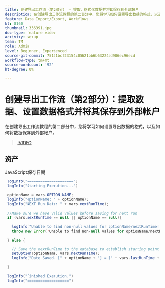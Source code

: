 ```yaml
---
title: 创建导出工作流（第2部分） — 提取、格式化数据并将其保存到外部帐户
description: 在创建导出工作流教程的第二部分中，您将学习如何设置导出数据的格式，以及如何将数据保存到外部帐户。 
feature: Data Import/Export, Workflows
kt: 8160
thumbnail: 336391.jpg
doc-type: feature video
activity: setup
team: TM
role: Admin
level: Beginner, Experienced
source-git-commit: 75131bcf23154c05621bb6b63224ad906ec96ecd
workflow-type: tm+mt
source-wordcount: '92'
ht-degree: 0%

---
```



# 创建导出工作流（第2部分）：提取数据、设置数据格式并将其保存到外部帐户

在创建导出工作流教程的第二部分中，您将学习如何设置导出数据的格式，以及如何将数据保存到外部帐户。

>[!VIDEO](https://video.tv.adobe.com/v/336391?quality=12)

## 资产

JavaScript:保存日期

```java
 logInfo("=====================")
 logInfo("Starting Execution...")

 optionName = vars.OPTION_NAME;
 logInfo("optionName: " + optionName);
 logInfo("NEXT Run Date: " + vars.nextRunTime);
 
 //Make sure we have valid values before saving for next run
 if (vars.nextRunTime == null || optionName == null){

   logInfo("Unable to find non-null values for optionName/nextRunTime! Throwing Error.")
   throw new Error('Unable to find non-null values for optionName/nextRunTime!  Ending Execution.');

 } else {

   // Save the nextRunTime to the database to establish starting point for next run.
   setOption(optionName, vars.nextRunTime);
   logInfo("Date Saved. [" + optionName + "] = [" + vars.lastRunTime + "]")

 }

 logInfo("Finished Execution.") 
 logInfo("===================")
```
